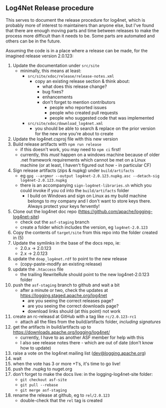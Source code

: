 Log4Net Release procedure
---

This serves to document the release procedure for log4net, which is probably
more of interest to maintainers than anyone else, but I've found that there
are enough moving parts and time between releases to make the process more
difficult than it needs to be. Some parts are automated and others can be in
the future.

Assuming the code is in a place where a release can be made, for the imagined
release version 2.0.123:

1. Update the documentation under `src/site`
    - minimally, this means at least:
        - `src/site/xdoc/release/release-notes.xml`
            - copy an existing release section & think about:
                - what does this release change?
                - bug fixes?
                - enhancements
                - don't forget to mention contributors
                    - people who reported issues
                    - people who created pull requests
                    - people who suggested code that was implemented
        - `src/site/xdoc/download_log4net.xml`
            - you should be able to search & replace on the prior version
                for the new one you're about to create
2. Update the log4net.csproj file with this new version
3. Build release artifacts with `npm run release`
    - if this doesn't work, you may need to `npm ci` first!
    - currently, this _must_ happen on a windows machine because of older
        .net framework requirements which cannot be met on a Linux machine
        (or at least, I haven't figured out how - in particular CF)
4. Sign release artifacts (zips & nupkg) under `build/artifacts`
    - eg `gpg --argmor --output log4net-2.0.123.nupkg.asc --detach-sig log4net-2.0.123.nupkg`
    - there is an accompanying `sign-log4net-libraries.sh` which you could invoke if you cd
        into the `build/artifacts` folder
        - I build on Windows and sign on Linux as my build machine belongs to my company
            and I don't want to store keys there. Always protect your keys fervently!
5. Clone out the log4net doc repo (https://github.com/apache/logging-log4net-site)
    - check out the `asf-staging` branch
    - create a folder which includes the version, eg `log4net-2.0.123`
6. Copy the contents of `target/site` from this repo into the folder created in (5)
7. Update the symlinks in the base of the docs repo, ie:
    - 2.0.x -> 2.0.123
    - 2.x -> 2.0.123
8. update the `doap_log4net.rdf` to point to the new release 
    - (copy-paste-modify an existing release)
9. update the `.htaccess` file
    - the trailing RewriteRule should point to the new log4net-2.0.123 folder
10. push the `asf-staging` branch to github and wait a bit 
    - after a minute or two, check the updates at https://logging.staged.apache.org/log4net
        - are you seeing the correct releases page?
        - are you seeing the correct downloads page?
        - download links should (at this point) not work
11. create an rc-releasd at GitHub with a tag like `rc/2.0.123-rc1`
    - attach all the files from the build/artifacts folder, _including signatures_
12. get the artifacts in build/artifacts up to https://downloads.apache.org/logging/log4net/
    - currently, I have to as another ASF member for help with this
    - I also see release notes there - which are out of date (don't know how to update)    
13. raise a vote on the log4net mailing list (dev@logging.apache.org)
14. wait
15. when the vote has 3 or more +1's, it's time to go live!
16. push the .nupkg to nuget.org
17. don't forget to make the docs live: in the logging-log4net-site folder:
    - `git checkout asf-site`
    - `git pull --rebase`
    - `git merge asf-staging`
18. rename the release at github, eg to `rel/2.0.123`
    - double-check that the `rel` tag is created

